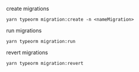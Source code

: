 create migrations

```
yarn typeorm migration:create -n <nameMigration>
```

run migrations

```
yarn typeorm migration:run
```

revert migrations

```
yarn typeorm migration:revert
```
